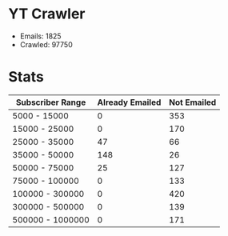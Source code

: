 # YT Crawler
- Emails: 1825
- Crawled: 97750

# Stats
| Subscriber Range  | Already Emailed | Not Emailed |
|-------|-------|-------|
| 5000 - 15000 | 0 | 353 |
| 15000 - 25000 | 0 | 170 |
| 25000 - 35000 | 47 | 66 |
| 35000 - 50000 | 148 | 26 |
| 50000 - 75000 | 25 | 127 |
| 75000 - 100000 | 0 | 133 |
| 100000 - 300000 | 0 | 420 |
| 300000 - 500000 | 0 | 139 |
| 500000 - 1000000 | 0 | 171 |

